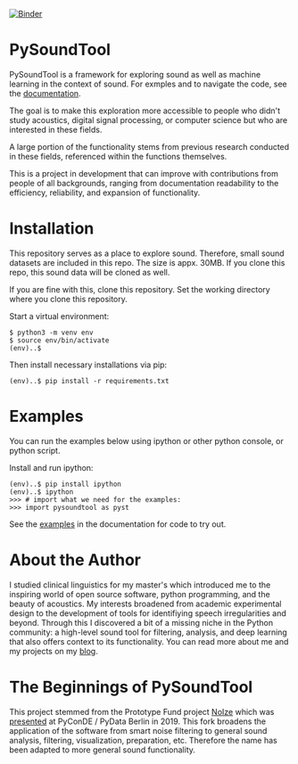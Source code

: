 [![Binder](https://mybinder.org/badge_logo.svg)](https://mybinder.org/v2/gh/a-n-rose/Python-Sound-Tool/master)

# PySoundTool

PySoundTool is a framework for exploring sound as well as machine learning in the context of sound. For exmples and to navigate the code, see the <a href="https://aislynrose.bitbucket.io/">documentation</a>.

The goal is to make this exploration more accessible to people who didn't study acoustics, digital signal processing, or computer science but who are interested in these fields. 

A large portion of the functionality stems from previous research conducted in these fields, referenced within the functions themselves.

This is a project in development that can improve with contributions from people of all backgrounds, ranging from documentation readability to the efficiency, reliability, and expansion of functionality.

# Installation

This repository serves as a place to explore sound. Therefore, small sound datasets are included in this repo. The size is appx. 30MB. If you clone this repo, this sound data will be cloned as well.

If you are fine with this, clone this repository. Set the working directory where you clone this repository.

Start a virtual environment:

```
$ python3 -m venv env
$ source env/bin/activate
(env)..$
```
Then install necessary installations via pip:
```
(env)..$ pip install -r requirements.txt
```

# Examples 

You can run the examples below using ipython or other python console, or python script.

Install and run ipython:
```
(env)..$ pip install ipython
(env)..$ ipython
>>> # import what we need for the examples:
>>> import pysoundtool as pyst
```
See the <a href="https://aislynrose.bitbucket.io/example_cases.html">examples</a> in the documentation for code to try out.

# About the Author

I studied clinical linguistics for my master's which introduced me to the inspiring world of open source software, python programming, and the beauty of acoustics. My interests broadened from academic experimental design to the development of tools for identifiying speech irregularities and beyond. Through this I discovered a bit of a missing niche in the Python community: a high-level sound tool for filtering, analysis, and deep learning that also offers context to its functionality. You can read more about me and my projects on my <a href="https://a-n-rose.github.io/">blog</a>.

# The Beginnings of PySoundTool

This project stemmed from the Prototype Fund project <a href="https://github.com/pgys/NoIze">NoIze</a> which was <a href="https://www.youtube.com/watch?v=BJ0f2x49Imc&feature=youtu.be">presented</a> at PyConDE / PyData Berlin in 2019. This fork broadens the application of the software from smart noise filtering to general sound analysis, filtering, visualization, preparation, etc. Therefore the name has been adapted to more general sound functionality.

